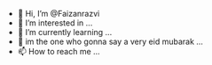 - 👋 Hi, I’m @Faizanrazvi
- 👀 I’m interested in ...
- 🌱 I’m currently learning ...
- 💞️ im the one who gonna say a very eid mubarak ...
- 📫 How to reach me ...
<!---
Faizanrazvi/Faizanrazvi is a ✨ special ✨ repository because its `README.md` (this file) appears on your GitHub profile.
You can click the Preview link to take a look at your changes.
--->

